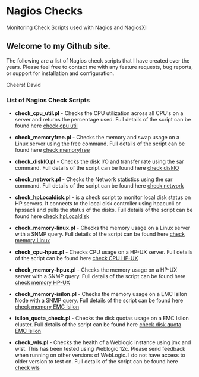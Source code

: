# Nagios Checks
Monitoring Check Scripts used with Nagios and NagiosXI

## Welcome to my Github site.

The following are a list of Nagios check scripts that I have created over the years.  Please feel free to contact me with any feature requests, bug reports, or support for installation and configuration.  
  

Cheers!
David

### List of Nagios Check Scripts
* **check_cpu_util.pl** - Checks the CPU utilization across all CPU's on a server and returns the percentage used. Full details of the script can be found here [check cpu util](https://github.com/throwsb/nagios/blob/master/check_cpu_util.md)

* **check_memoryfree.pl** - Checks the memory and swap usage on a Linux server using the free command.  Full details of the script can be found here [check memoryfree](https://github.com/throwsb/nagios/blob/master/check_memorylinux.md)

* **check_diskIO.pl** - Checks the disk I/O and transfer rate using the sar command. Full details of the script can be found here [check diskIO](https://github.com/throwsb/nagios/blob/master/check_diskIO.md)

* **check_network.pl** - Checks the Network statistics using the sar command.  Full details of the script can be found here [check network](https://github.com/throwsb/nagios/blob/master/check_network.md)

* **check_hpLocaldisk.pl** - is a check script to monitor local disk status on HP servers.  It connects to the local disk controller using hpacucli or hpssacli 
    and pulls the status of the disks.  Full details of the script can be found here [check hpLocaldisk](https://github.com/throwsb/nagios/blob/master/check_hpLocaldisk.md)


* **check_memory-linux.pl** - Checks the memory usage on a Linux server with a SNMP query.  Full details of the script can be found here [check memory Linux](https://github.com/throwsb/nagios/blob/master/check_memorylinux.md)

* **check_cpu-hpux.pl** - Checks CPU usage on a HP-UX server.  Full details of the script can be found here [check CPU HP-UX](https://github.com/throwsb/nagios/blob/master/check_hpux.md)

* **check_memory-hpux.pl** - Checks the memory usage on a HP-UX server with a SNMP query.  Full details of the script can be found here [check memory HP-UX](https://github.com/throwsb/nagios/blob/master/check_hpux.md)

* **check_memory-isilon.pl** - Checks the memory usage on a EMC Isilon Node with a SNMP query.  Full details of the script can be found here [check memory EMC Isilon](https://github.com/throwsb/nagios/blob/master/check_isilon.md)

* **isilon_quota_check.pl** - Checks the disk quotas usage on a EMC Isilon cluster.  Full details of the script can be found here [check disk quota EMC Isilon](https://github.com/throwsb/nagios/blob/master/check_isilon.md)

* **check_wls.pl** - Checks the health of a Weblogic instance using jmx and wlst.  This has been tested using Weblogic 12c.  Please send feedback when running on other versions of WebLogic.  I do not have access to older version to test on.  Full details of the script can be found here [check wls](https://github.com/throwsb/nagios/blob/master/check_wls.md)


